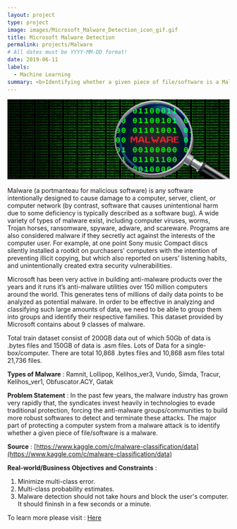 ```yaml
---
layout: project
type: project
image: images/Microsoft_Malware_Detection_icon_gif.gif
title: Microsoft Malware Detection
permalink: projects/Malware
# All dates must be YYYY-MM-DD format!
date: 2019-06-11
labels:
  - Machine Learning
summary: <b>Identifying whether a given piece of file/software is a Malware or not.</b>
---
```


<img class="ui image" src="../images/Microsoft_Malware_Detection_Banner.png">

Malware (a portmanteau for malicious software) is any software intentionally designed to cause damage to a computer, server, client, or computer network (by contrast, software that causes unintentional harm due to some deficiency is typically described as a software bug). A wide variety of types of malware exist, including computer viruses, worms, Trojan horses, ransomware, spyware, adware, and scareware. Programs are also considered malware if they secretly act against the interests of the computer user. For example, at one point Sony music Compact discs silently installed a rootkit on purchasers' computers with the intention of preventing illicit copying, but which also reported on users' listening habits, and unintentionally created extra security vulnerabilities.

Microsoft has been very active in building anti-malware products over the years and it runs it’s anti-malware utilities over 150 million computers around the world. This generates tens of millions of daily data points to be analyzed as potential malware. In order to be effective in analyzing and classifying such large amounts of data, we need to be able to group them into groups and identify their respective families. This dataset provided by Microsoft contains about 9 classes of malware.

Total train dataset consist of 200GB data out of which 50Gb of data is .bytes files and 150GB of data is .asm files. Lots of Data for a single-box/computer. There are total 10,868 .bytes files and 10,868 asm files total 21,736 files.

<b>Types of Malware</b> : Ramnit, Lollipop, Kelihos_ver3, Vundo, Simda, Tracur, Kelihos_ver1, Obfuscator.ACY, Gatak

<b>Problem Statement</b> : In the past few years, the malware industry has grown very rapidly that, the syndicates invest heavily in technologies to evade traditional protection, forcing the anti-malware groups/communities to build more robust softwares to detect and terminate these attacks. The major part of protecting a computer system from a malware attack is to identify whether a given piece of file/software is a malware.

<b>Source</b> : [https://www.kaggle.com/c/malware-classification/data](https://www.kaggle.com/c/malware-classification/data)

<b>Real-world/Business Objectives and Constraints</b> : 
1. Minimize multi-class error.
2. Multi-class probability estimates.
3. Malware detection should not take hours and block the user's computer. It should fininsh in a few seconds or a minute.

To learn more please visit : [Here](https://github.com/Souravban/Microsoft-Malware-Detection)

